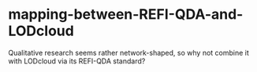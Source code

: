 # mapping-between-REFI-QDA-and-LODcloud
Qualitative research seems rather network-shaped, so why not combine it with LODcloud via its REFI-QDA standard?
